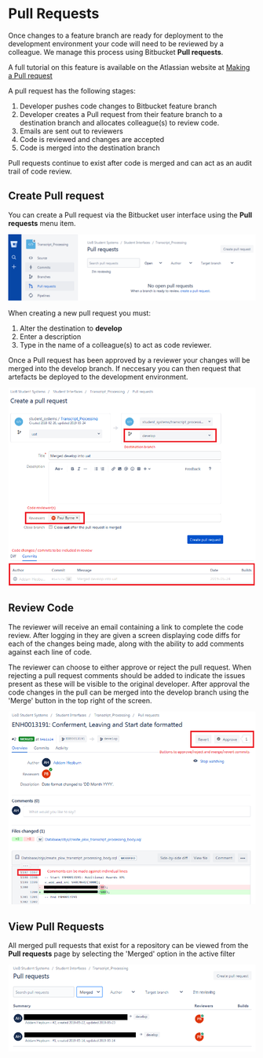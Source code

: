 # Pull Requests

Once changes to a feature branch are ready for deployment to the development environment your code will need to be reviewed by a colleague. We manage this process using Bitbucket **Pull requests**. 

A full tutorial on this feature is available on the Atlassian website at [Making a Pull request](https://www.atlassian.com/git/tutorials/making-a-pull-request)

A pull request has the following stages:

1. Developer pushes code changes to Bitbucket feature branch
2. Developer creates a Pull request from their feature branch to a destination branch and allocates colleague(s) to review code.
2. Emails are sent out to reviewers
3. Code is reviewed and changes are accepted
4. Code is merged into the destination branch

Pull requests continue to exist after code is merged and can act as an audit trail of code review. 

## Create Pull request

You can create a Pull request via the Bitbucket user interface using the **Pull requests** menu item.  

![Bitbucket Branches](pull-request-homepage.png)

When creating a new pull request you must:

1. Alter the destination to **develop**
2. Enter a description
3. Type in the name of a colleague(s) to act as code reviewer.

Once a Pull request has been approved by a reviewer your changes will be merged into the develop branch. If neccesary you can then request that artefacts be deployed to the development environment.

![Bitbucket Branches](pull-request-create.png)


## Review Code

The reviewer will receive an email containing a link to complete the code review. After logging in they are given a screen displaying code diffs for each of the changes being made, along with the ability to add comments against each line of code. 

The reviewer can choose to either approve or reject the pull request. When rejecting a pull request comments should be added to indicate the issues present as these will be visible to the original developer. After approval the code changes in the pull can be merged into the develop branch using the 'Merge' button in the top right of the screen.

![Bitbucket Branches](pull-request.png)


## View Pull Requests

All merged pull requests that exist for a repository can be viewed from the **Pull requests** page by selecting the 'Merged' option in the active filter

![Bitbucket Branches](pull-request-view.png)
